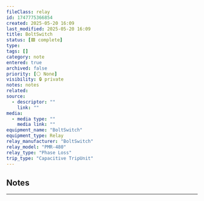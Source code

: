 ```yaml
---
fileClass: relay
id: 1747775366854
created: 2025-05-20 16:09
last_modified: 2025-05-20 16:09
title: BoltSwitch
status: [🟩 complete]
type: 
tags: []
category: note
entered: true
archived: false
priority: [⚪ None]
visibility: 🔒 private
notes: notes
related: 
source:
  - descriptor: ""
    link: ""
media:
  - media type: ""
    media link: ""
equipment_name: "BoltSwitch"
equipment_type: Relay
relay_manufacturer: "BoltSwitch"
relay_model: "PMR-480"
relay_type: "Phase Loss"
trip_type: "Capacitive TripUnit"
---
```


## Notes
---

